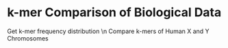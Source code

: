 # k-mer Comparison of Biological Data
Get k-mer frequency distribution \n
Compare k-mers of Human X and Y Chromosomes
